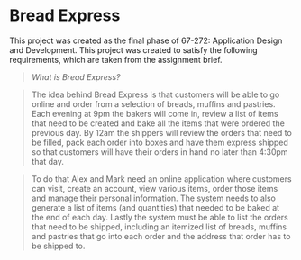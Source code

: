 # Bread Express

This project was created as the final phase of 67-272: Application Design and Development. This project was created to satisfy the following requirements, which are taken from the assignment brief.

> *What is Bread Express?*

> The idea behind Bread Express is that customers will be able to go online and order from a selection of breads, muffins and pastries. Each evening at 9pm the bakers will come in, review a list of items that need to be created and bake all the items that were ordered the previous day. By 12am the shippers will review the orders that need to be filled, pack each order into boxes and have them express shipped so that customers will have their orders in hand no later than 4:30pm that day. 

> To do that Alex and Mark need an online application where customers can visit, create an account, view various items, order those items and manage their personal information. The system needs to also generate a list of items (and quantities) that needed to be baked at the end of each day. Lastly the system must be able to list the orders that need to be shipped, including an itemized list of breads, muffins and pastries that go into each order and the address that order has to be shipped to.
